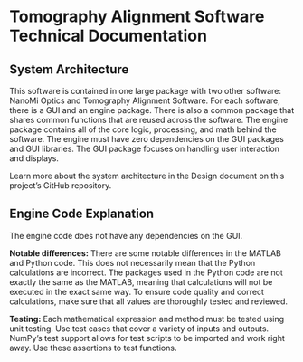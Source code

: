 # Tomography Alignment Software Technical Documentation

## System Architecture

This software is contained in one large package with two other software: NanoMi Optics and Tomography Alignment Software. For each software, there is a GUI and an engine package. There is also a common package that shares common functions that are reused across the software. The engine package contains all of the core logic, processing, and math behind the software. The engine must have zero dependencies on the GUI packages and GUI libraries. The GUI package focuses on handling user interaction and displays. 

Learn more about the system architecture in the Design document on this project’s GitHub repository.

## Engine Code Explanation

The engine code does not have any dependencies on the GUI.

**Notable differences:**
There are some notable differences in the MATLAB and Python code. This does not necessarily mean that the Python calculations are incorrect. The packages used in the Python code are not exactly the same as the MATLAB, meaning that calculations will not be executed in the exact same way. To ensure code quality and correct calculations, make sure that all values are thoroughly tested and reviewed.

**Testing:**
Each mathematical expression and method must be tested using unit testing. Use test cases that cover a variety of inputs and outputs. NumPy’s test support allows for test scripts to be  imported and work right away. Use these assertions to test functions.